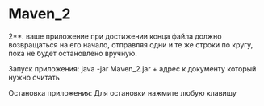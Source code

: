 # Maven_2
2**. ваше приложение при достижении конца файла должно возвращаться на его начало, отправляя одни и те же строки по кругу, пока не будет остановлено вручную.

 Запуск приложения:
 java -jar Maven_2.jar + адрес к документу который нужно считать
 
 Остановка приложения:
 Для остановки нажмите любую клавишу
 

